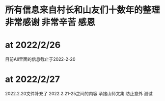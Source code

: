 # 所有信息来自村长和山友们十数年的整理 非常感谢 非常辛苦 感恩

# at 2022/2/26
目前All里面的信息截止于2022-2-20  

# at 2022/2/27
2022.2.20文件补充了 2022.2.21-25之间的内容 承接山师文集 防止意外
测试